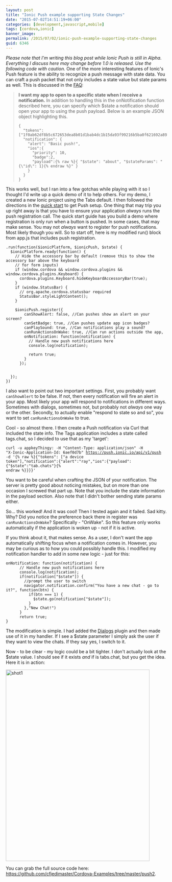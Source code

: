```yaml
---
layout: post
title: "Ionic Push example supporting State Changes"
date: "2015-07-02T14:51:19+06:00"
categories: [development,javascript,mobile]
tags: [cordova,ionic]
banner_image: 
permalink: /2015/07/02/ionic-push-example-supporting-state-changes
guid: 6346
---
```


<i>Please note that I'm writing this blog post while Ionic Push is still in Alpha. Everything I discuss here may change before 1.0 is released. Use the following code with caution.</i> One of the more interesting features of Ionic's Push feature is the ability to recognize a push message with state data. You can craft a push packet that not only includes a state value but state params as well. This is discussed in the <a href="http://docs.ionic.io/v1.0/docs/push-faq#section-i-want-my-app-to-open-to-a-specific-state-when-i-receive-a-notification-">FAQ</a>:

<!--more-->

<blockquote>
<b>I want my app to open to a specific state when I receive a notification.</b>
In addition to handling this in the onNotification function described here, you can specify which $state a notification should open your app to using the push payload. Below is an example JSON object highlighting this.

<pre><code class="language-javascript">{
  "tokens":["1f0ab62df8b5c672653dea8b01d1bab4dc1b15da93f99216b5ba0f621692a89f"],
  "notification": {
    "alert": "Basic push!",
    "ios":{
      "priority": 10,
      "badge":2,
      "payload":{% raw %}{ "$state": "about", "$stateParams": "{\"id\": 1}{% endraw %}" }
    }
  }
}</code></pre>
</blockquote>

<p>

This works well, but I ran into a few gotchas while playing with it so I thought I'd write up a quick demo of it to help others. For my demo, I created a new Ionic project using the Tabs default. I then followed the directions in the <a href="http://docs.ionic.io/v1.0/docs/push-from-scratch">quick start</a> to get Push setup. One thing that may trip you up right away is that you have to ensure your application <i>always</i> runs the push registration call. The quick start guide has you build a demo where registration is only run when a button is pushed. In some cases, that may make sense. You may not <i>always</i> want to register for push notifications. Most likely though you will. So to start off, here is my modified run() block from app.js that includes push registration. 

<pre><code class="language-javascript">.run(function($ionicPlatform, $ionicPush, $state) {
  $ionicPlatform.ready(function() {
    // Hide the accessory bar by default (remove this to show the accessory bar above the keyboard
    // for form inputs)
    if (window.cordova && window.cordova.plugins && window.cordova.plugins.Keyboard) {
      cordova.plugins.Keyboard.hideKeyboardAccessoryBar(true);
    }
    if (window.StatusBar) {
      // org.apache.cordova.statusbar required
      StatusBar.styleLightContent();
    }
    
    $ionicPush.register({
        canShowAlert: false, //Can pushes show an alert on your screen?
        canSetBadge: true, //Can pushes update app icon badges?
        canPlaySound: true, //Can notifications play a sound?
        canRunActionsOnWake: true, //Can run actions outside the app,
        onNotification: function(notification) {
          // Handle new push notifications here
          console.log(notification);
          
          return true;
        }
      });
         
    
  });
})</code></pre>

I also want to point out two important settings. First, you probably want <code>canShowAlert</code> to be false. If not, then every notification will fire an alert in your app. Most likely your app will respond to notifications in different ways. Sometimes with dialogs, sometimes not, but probably not <i>always</i> one way or the other. Secondly, to actually enable "respond to state so and so", you want to set <code>canRunActionsOnWake</code> to true.

Cool - so almost there. I then create a Push notification via Curl that included the state info. The Tags application includes a state called tags.chat, so I decided to use that as my 'target':

<code>curl -u appkeyThingy: -H "Content-Type: application/json" -H "X-Ionic-Application-Id: 6aef0d7b" https://push.ionic.io/api/v1/push -d '{% raw %}{"tokens": ["a device token"],"notification":{"alert":"ray","ios":{"payload":{"$state":"tab.chats"}{% endraw %}}}}'</code>

You want to be careful when crafting the JSON of your notification. The server is pretty good about noticing mistakes, but on more than one occasion I screwed that part up. Note that you include the state information in the payload section. Also note that I didn't bother sending state params either.

So... this worked! And it was cool! Then I tested again and it failed. Sad kitty. Why? Did you notice the preference back there in register was <code>canRunActionsOnWake</code>? Specifically - "OnWake". So this feature only works automatically if the application is woken up - not if it is active.

If you think about it, that makes sense. As a user, I don't want the app automatically shifting focus when a notification comes in. However, you may be curious as to how you could possibly handle this. I modified my notification handler to add in some new logic - just for this:

<pre><code class="language-javascript">onNotification: function(notification) {
      // Handle new push notifications here
      console.log(notification);
      if(notification["$state"]) {
        //prompt the user to switch
        navigator.notification.confirm("You have a new chat - go to it?", function(btn) {
          if(btn === 1) {
            $state.go(notification["$state"]);
          }
        },"New Chat!")
      }
      return true;
}</code></pre>

The modification is simple. I had added the <a href="https://www.npmjs.com/package/cordova-plugin-dialogs">Dialogs</a> plugin and then made use of it in my handler. If I see a $state parameter I simply ask the user if they want to view the chats. If they say yes, I switch to it.

Now - to be clear - my logic could be a bit tighter. I don't actually look at the $state value. I should see if it exists <i>and</i> if is tabs.chat, but you get the idea. Here it is in action:

<img src="https://static.raymondcamden.com/images/wp-content/uploads/2015/07/shot1.png" alt="shot1" width="450" height="600" class="alignnone size-full wp-image-6347" />

You can grab the full source code here: <a href="https://github.com/cfjedimaster/Cordova-Examples/tree/master/push2">https://github.com/cfjedimaster/Cordova-Examples/tree/master/push2</a>.